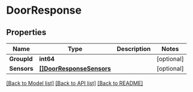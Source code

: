 # DoorResponse

## Properties
Name | Type | Description | Notes
------------ | ------------- | ------------- | -------------
**GroupId** | **int64** |  | [optional] 
**Sensors** | [**[]DoorResponseSensors**](DoorResponse_sensors.md) |  | [optional] 

[[Back to Model list]](../README.md#documentation-for-models) [[Back to API list]](../README.md#documentation-for-api-endpoints) [[Back to README]](../README.md)



